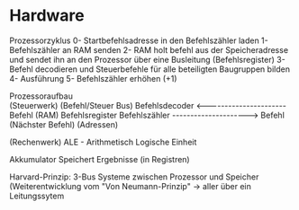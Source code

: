 Hardware
========
Prozessorzyklus
0- Startbefehlsadresse in den Befehlszähler laden
1- Befehlszähler an RAM senden 
2- RAM holt befehl aus der Speicheradresse und sendet ihn an den Prozessor über eine
   Busleitung (Befehlsregister)
3- Befehl decodieren und Steuerbefehle für alle beteiligten Baugruppen bilden 
4- Ausführung
5- Befehlszähler erhöhen (+1)


Prozessoraufbau								
(Steuerwerk)      (Befehl/Steuer Bus)
Befehlsdecoder <---------------------- Befehl (RAM)
Befehlsregister
Befehlszähler   ---------------------> Befehl (Nächster Befehl)
		     (Adressen)


(Rechenwerk)
ALE - Arithmetisch Logische Einheit



Akkumulator
Speichert Ergebnisse (in Registren)




Harvard-Prinzip:
3-Bus Systeme zwischen Prozessor und Speicher
(Weiterentwicklung vom "Von Neumann-Prinzip" ->
 aller über ein Leitungssytem
